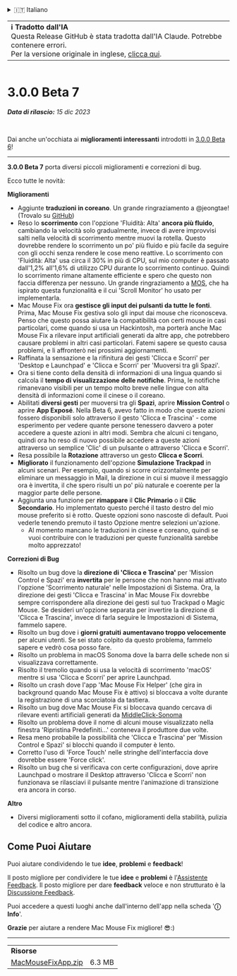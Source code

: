 <details>
<summary>🇮🇹 Italiano</summary>

[🇬🇧 English (GitHub)](https://github.com/noah-nuebling/mac-mouse-fix/releases/tag/3.0.0-Beta-7)\
[🇦🇩 Català](https://redirect.macmousefix.com/?target=mmf-release&tag=3.0.0-Beta-7&locale=ca)\
[🇩🇪 Deutsch](https://redirect.macmousefix.com/?target=mmf-release&tag=3.0.0-Beta-7&locale=de)\
[🇪🇸 Español](https://redirect.macmousefix.com/?target=mmf-release&tag=3.0.0-Beta-7&locale=es)\
[🇫🇷 Français](https://redirect.macmousefix.com/?target=mmf-release&tag=3.0.0-Beta-7&locale=fr)\
[🇮🇩 Indonesia](https://redirect.macmousefix.com/?target=mmf-release&tag=3.0.0-Beta-7&locale=id)\
**🇮🇹 Italiano**\
[🇭🇺 Magyar](https://redirect.macmousefix.com/?target=mmf-release&tag=3.0.0-Beta-7&locale=hu)\
[🇳🇱 Nederlands](https://redirect.macmousefix.com/?target=mmf-release&tag=3.0.0-Beta-7&locale=nl)\
[🇵🇱 Polski](https://redirect.macmousefix.com/?target=mmf-release&tag=3.0.0-Beta-7&locale=pl)\
[🇧🇷 Português (Brasil)](https://redirect.macmousefix.com/?target=mmf-release&tag=3.0.0-Beta-7&locale=pt-BR)\
[🇵🇹 Português (Portugal)](https://redirect.macmousefix.com/?target=mmf-release&tag=3.0.0-Beta-7&locale=pt-PT)\
[🇷🇴 Română](https://redirect.macmousefix.com/?target=mmf-release&tag=3.0.0-Beta-7&locale=ro)\
[🇸🇪 Svenska](https://redirect.macmousefix.com/?target=mmf-release&tag=3.0.0-Beta-7&locale=sv)\
[🇻🇳 Tiếng Việt](https://redirect.macmousefix.com/?target=mmf-release&tag=3.0.0-Beta-7&locale=vi)\
[🇹🇷 Türkçe](https://redirect.macmousefix.com/?target=mmf-release&tag=3.0.0-Beta-7&locale=tr)\
[🇨🇿 Čeština](https://redirect.macmousefix.com/?target=mmf-release&tag=3.0.0-Beta-7&locale=cs)\
[🇬🇷 Ελληνικά](https://redirect.macmousefix.com/?target=mmf-release&tag=3.0.0-Beta-7&locale=el)\
[🇷🇺 Русский](https://redirect.macmousefix.com/?target=mmf-release&tag=3.0.0-Beta-7&locale=ru)\
[🇺🇦 Українська](https://redirect.macmousefix.com/?target=mmf-release&tag=3.0.0-Beta-7&locale=uk)\
[🇮🇱 עברית](https://redirect.macmousefix.com/?target=mmf-release&tag=3.0.0-Beta-7&locale=he)\
[🇸🇦 العربية](https://redirect.macmousefix.com/?target=mmf-release&tag=3.0.0-Beta-7&locale=ar)\
[🇮🇳 हिन्दी](https://redirect.macmousefix.com/?target=mmf-release&tag=3.0.0-Beta-7&locale=hi)\
[🇹🇭 ไทย](https://redirect.macmousefix.com/?target=mmf-release&tag=3.0.0-Beta-7&locale=th)\
[🇨🇳 中文 (简体)](https://redirect.macmousefix.com/?target=mmf-release&tag=3.0.0-Beta-7&locale=zh-Hans)\
[🇨🇳 中文 (繁體)](https://redirect.macmousefix.com/?target=mmf-release&tag=3.0.0-Beta-7&locale=zh-Hant)\
[🇭🇰 中文（香港)](https://redirect.macmousefix.com/?target=mmf-release&tag=3.0.0-Beta-7&locale=zh-HK)\
[🇯🇵 日本語](https://redirect.macmousefix.com/?target=mmf-release&tag=3.0.0-Beta-7&locale=ja)\
[🇰🇷 한국어](https://redirect.macmousefix.com/?target=mmf-release&tag=3.0.0-Beta-7&locale=ko)\
[Help translate Mac Mouse Fix to different languages!](https://github.com/noah-nuebling/mac-mouse-fix/discussions/731)
</details>
<table align=><td>
<b>ℹ️ Tradotto dall'IA</b><br>
Questa Release GitHub è stata tradotta dall'IA Claude. Potrebbe contenere errori.<br>
Per la versione originale in inglese, <a href="https://github.com/noah-nuebling/mac-mouse-fix/releases/tag/3.0.0-Beta-7">clicca qui</a>.
</td></table>

<table></table>

# 3.0.0 Beta 7
***Data di rilascio:** 15 dic 2023*

<br>

Dai anche un'occhiata ai **miglioramenti interessanti** introdotti in [3.0.0 Beta 6](https://redirect.macmousefix.com/?target=mmf-release&tag=3.0.0-Beta-6&locale=it)!


---

**3.0.0 Beta 7** porta diversi piccoli miglioramenti e correzioni di bug.

Ecco tutte le novità:

**Miglioramenti**

- Aggiunte **traduzioni in coreano**. Un grande ringraziamento a @jeongtae! (Trovalo su [GitHub](https://github.com/jeongtae))
- Reso lo **scorrimento** con l'opzione 'Fluidità: Alta' **ancora più fluido**, cambiando la velocità solo gradualmente, invece di avere improvvisi salti nella velocità di scorrimento mentre muovi la rotella. Questo dovrebbe rendere lo scorrimento un po' più fluido e più facile da seguire con gli occhi senza rendere le cose meno reattive. Lo scorrimento con 'Fluidità: Alta' usa circa il 30% in più di CPU, sul mio computer è passato dall'1,2% all'1,6% di utilizzo CPU durante lo scorrimento continuo. Quindi lo scorrimento rimane altamente efficiente e spero che questo non faccia differenza per nessuno. Un grande ringraziamento a [MOS](https://mos.caldis.me/), che ha ispirato questa funzionalità e il cui 'Scroll Monitor' ho usato per implementarla.
- Mac Mouse Fix ora **gestisce gli input dei pulsanti da tutte le fonti**. Prima, Mac Mouse Fix gestiva solo gli input dai mouse che riconosceva. Penso che questo possa aiutare la compatibilità con certi mouse in casi particolari, come quando si usa un Hackintosh, ma porterà anche Mac Mouse Fix a rilevare input artificiali generati da altre app, che potrebbero causare problemi in altri casi particolari. Fatemi sapere se questo causa problemi, e li affronterò nei prossimi aggiornamenti.
- Raffinata la sensazione e la rifinitura dei gesti 'Clicca e Scorri' per 'Desktop e Launchpad' e 'Clicca e Scorri' per 'Muoversi tra gli Spazi'.
- Ora si tiene conto della densità di informazioni di una lingua quando si calcola il **tempo di visualizzazione delle notifiche**. Prima, le notifiche rimanevano visibili per un tempo molto breve nelle lingue con alta densità di informazioni come il cinese o il coreano.
- Abilitati **diversi gesti** per muoversi tra gli **Spazi**, aprire **Mission Control** o aprire **App Exposé**. Nella Beta 6, avevo fatto in modo che queste azioni fossero disponibili solo attraverso il gesto 'Clicca e Trascina' - come esperimento per vedere quante persone tenessero davvero a poter accedere a queste azioni in altri modi. Sembra che alcuni ci tengano, quindi ora ho reso di nuovo possibile accedere a queste azioni attraverso un semplice 'Clic' di un pulsante o attraverso 'Clicca e Scorri'.
- Resa possibile la **Rotazione** attraverso un gesto **Clicca e Scorri**.
- **Migliorato** il funzionamento dell'opzione **Simulazione Trackpad** in alcuni scenari. Per esempio, quando si scorre orizzontalmente per eliminare un messaggio in Mail, la direzione in cui si muove il messaggio ora è invertita, il che spero risulti un po' più naturale e coerente per la maggior parte delle persone.
- Aggiunta una funzione per **rimappare** il **Clic Primario** o il **Clic Secondario**. Ho implementato questo perché il tasto destro del mio mouse preferito si è rotto. Queste opzioni sono nascoste di default. Puoi vederle tenendo premuto il tasto Opzione mentre selezioni un'azione.
  - Al momento mancano le traduzioni in cinese e coreano, quindi se vuoi contribuire con le traduzioni per queste funzionalità sarebbe molto apprezzato!

**Correzioni di Bug**

- Risolto un bug dove la **direzione di 'Clicca e Trascina'** per 'Mission Control e Spazi' era **invertita** per le persone che non hanno mai attivato l'opzione 'Scorrimento naturale' nelle Impostazioni di Sistema. Ora, la direzione dei gesti 'Clicca e Trascina' in Mac Mouse Fix dovrebbe sempre corrispondere alla direzione dei gesti sul tuo Trackpad o Magic Mouse. Se desideri un'opzione separata per invertire la direzione di 'Clicca e Trascina', invece di farla seguire le Impostazioni di Sistema, fammelo sapere.
- Risolto un bug dove i **giorni gratuiti** **aumentavano troppo velocemente** per alcuni utenti. Se sei stato colpito da questo problema, fammelo sapere e vedrò cosa posso fare.
- Risolto un problema in macOS Sonoma dove la barra delle schede non si visualizzava correttamente.
- Risolto il tremolio quando si usa la velocità di scorrimento 'macOS' mentre si usa 'Clicca e Scorri' per aprire Launchpad.
- Risolto un crash dove l'app 'Mac Mouse Fix Helper' (che gira in background quando Mac Mouse Fix è attivo) si bloccava a volte durante la registrazione di una scorciatoia da tastiera.
- Risolto un bug dove Mac Mouse Fix si bloccava quando cercava di rilevare eventi artificiali generati da [MiddleClick-Sonoma](https://github.com/artginzburg/MiddleClick-Sonoma)
- Risolto un problema dove il nome di alcuni mouse visualizzato nella finestra 'Ripristina Predefiniti...' conteneva il produttore due volte.
- Resa meno probabile la possibilità che 'Clicca e Trascina' per 'Mission Control e Spazi' si blocchi quando il computer è lento.
- Corretto l'uso di 'Force Touch' nelle stringhe dell'interfaccia dove dovrebbe essere 'Force click'.
- Risolto un bug che si verificava con certe configurazioni, dove aprire Launchpad o mostrare il Desktop attraverso 'Clicca e Scorri' non funzionava se rilasciavi il pulsante mentre l'animazione di transizione era ancora in corso.

**Altro**

- Diversi miglioramenti sotto il cofano, miglioramenti della stabilità, pulizia del codice e altro ancora.

## Come Puoi Aiutare

Puoi aiutare condividendo le tue **idee**, **problemi** e **feedback**!

Il posto migliore per condividere le tue **idee** e **problemi** è l'[Assistente Feedback](https://noah-nuebling.github.io/mac-mouse-fix-feedback-assistant/?type=bug-report).
Il posto migliore per dare **feedback** veloce e non strutturato è la [Discussione Feedback](https://github.com/noah-nuebling/mac-mouse-fix/discussions/366).

Puoi accedere a questi luoghi anche dall'interno dell'app nella scheda '**ⓘ Info**'.

**Grazie** per aiutare a rendere Mac Mouse Fix migliore! 😎:)

---

<table align="start">
<tr>
    <td colspan=2>
        <b>Risorse</b>
    </td>
</tr>
<tr>
    <td><a href="https://github.com/noah-nuebling/mac-mouse-fix/releases/download/3.0.0-Beta-7/MacMouseFixApp.zip">MacMouseFixApp.zip</a></td>
    <td>6.3 MB</td>
</tr>
</table>